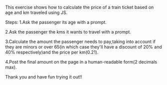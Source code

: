 This exercise shows how to calculate the price of
a train ticket based on age and km traveled using JS.

Steps:
1.Ask the passenger its age with a prompt.

2.Ask the passenger the kms it wants to travel with a prompt.

3.Calculate the amount the passenger needs to pay,taking into
account if they are minors or over 65(in which case they'll have
a discount of 20% and 40% respectively)and the price per km(0.21).

4.Post the final amount on the page in a human-readable form(2 decimals max).

Thank you and have fun trying it out!!
